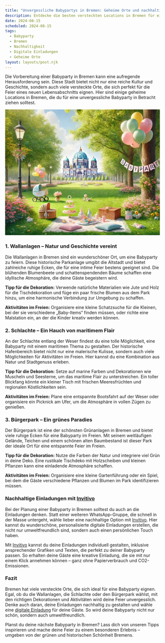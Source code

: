 ```yaml
---
title: "Unvergessliche Babypartys in Bremen: Geheime Orte und nachhaltige Einladungen"
description: Entdecke die besten versteckten Locations in Bremen für eine unvergessliche Babyparty, inklusive Tipps für nachhaltige Dekoration und digitale Einladungen.
date: 2024-08-15
scheduled: 2024-08-15
tags:
  - Babyparty
  - Bremen
  - Nachhaltigkeit
  - Digitale Einladungen
  - Geheime Orte
layout: layouts/post.njk
---
```


Die Vorbereitung einer Babyparty in Bremen kann eine aufregende Herausforderung sein. Diese Stadt bietet nicht nur eine reiche Kultur und Geschichte, sondern auch viele versteckte Orte, die sich perfekt für die Feier eines neuen Lebensabschnitts eignen. Hier sind einige geheime Locations in Bremen, die du für eine unvergessliche Babyparty in Betracht ziehen solltest.

![Babyparty im Park](/img/picnic-park.webp)

### 1. **Wallanlagen – Natur und Geschichte vereint**

Die Wallanlagen in Bremen sind ein wunderschöner Ort, um eine Babyparty zu feiern. Diese historische Parkanlage umgibt die Altstadt und bietet zahlreiche ruhige Ecken, die für eine intime Feier bestens geeignet sind. Die blühenden Blumenbeete und schattenspendenden Bäume schaffen eine idyllische Atmosphäre, die deine Gäste begeistern wird.

**Tipp für die Dekoration:** Verwende natürliche Materialien wie Jute und Holz für die Tischdekoration und füge ein paar frische Blumen aus dem Park hinzu, um eine harmonische Verbindung zur Umgebung zu schaffen.

**Aktivitäten im Freien:** Organisiere eine kleine Schatzsuche für die Kleinen, bei der sie verschiedene „Baby-Items“ finden müssen, oder richte eine Malstation ein, an der die Kinder kreativ werden können.

### 2. **Schlachte – Ein Hauch von maritimem Flair**

An der Schlachte entlang der Weser findest du eine tolle Möglichkeit, eine Babyparty mit einem maritimen Thema zu gestalten. Der historische Hafenbereich bietet nicht nur eine malerische Kulisse, sondern auch viele Möglichkeiten für Aktivitäten im Freien. Hier kannst du eine Kombination aus Natur und Stadtgenuss erleben.

**Tipp für die Dekoration:** Setze auf marine Farben und Dekorationen wie Muscheln und Seesterne, um das maritime Flair zu unterstreichen. Ein toller Blickfang könnte ein kleiner Tisch mit frischen Meeresfrüchten und regionalen Köstlichkeiten sein.

**Aktivitäten im Freien:** Plane eine entspannte Bootsfahrt auf der Weser oder organisiere ein Picknick am Ufer, um die Atmosphäre in vollen Zügen zu genießen.

### 3. **Bürgerpark – Ein grünes Paradies**

Der Bürgerpark ist eine der schönsten Grünanlagen in Bremen und bietet viele ruhige Ecken für eine Babyparty im Freien. Mit seinem weitläufigen Gelände, Teichen und einem schönen alten Baumbestand ist dieser Park der ideale Ort für eine entspannte Feier im Freien.

**Tipp für die Dekoration:** Nutze die Farben der Natur und integriere viel Grün in deine Deko. Eine rustikale Tischdeko mit Holzscheiben und kleinen Pflanzen kann eine einladende Atmosphäre schaffen.

**Aktivitäten im Freien:** Organisiere eine kleine Gartenführung oder ein Spiel, bei dem die Gäste verschiedene Pflanzen und Blumen im Park identifizieren müssen.

### **Nachhaltige Einladungen mit [Invitivo](https://invitivo.com/create)**

Bei der Planung einer Babyparty in Bremen solltest du auch an die Einladungen denken. Statt einer weiteren WhatsApp-Gruppe, die schnell in der Masse untergeht, wähle lieber eine nachhaltige Option mit [Invitivo](https://invitivo.com/). Hier kannst du wunderschöne, personalisierte digitale Einladungen erstellen, die nicht nur umweltfreundlich sind, sondern auch einen persönlichen Touch haben.

Mit [Invitivo](https://invitivo.com/) kannst du deine Einladungen individuell gestalten, inklusive ansprechender Grafiken und Texten, die perfekt zu deiner Babyparty passen. So erhalten deine Gäste eine kreative Einladung, die sie mit nur einem Klick annehmen können – ganz ohne Papierverbrauch und CO2-Emissionen.

### **Fazit**

Bremen hat viele versteckte Orte, die sich ideal für eine Babyparty eignen. Egal, ob du die Wallanlagen, die Schlachte oder den Bürgerpark wählst, mit den richtigen Dekorationen und Aktivitäten wird deine Feier unvergesslich. Denke auch daran, deine Einladungen nachhaltig zu gestalten und wähle eine [digitale Einladung](https://invitivo.com) für deine Gäste. So wird deine Babyparty nicht nur schön, sondern auch umweltfreundlich.

Planst du deine nächste Babyparty in Bremen? Lass dich von unseren Tipps inspirieren und mache deine Feier zu einem besonderen Erlebnis – umgeben von der grünen und historischen Schönheit Bremens.
